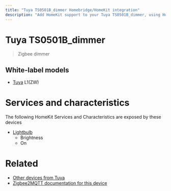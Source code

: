 ```yaml
---
title: "Tuya TS0501B_dimmer Homebridge/HomeKit integration"
description: "Add HomeKit support to your Tuya TS0501B_dimmer, using Homebridge, Zigbee2MQTT and homebridge-z2m."
---
```

<!---
This file has been GENERATED using src/docgen/docgen.ts
DO NOT EDIT THIS FILE MANUALLY!
-->
# Tuya TS0501B_dimmer
> Zigbee dimmer


## White-label models
* [Tuya](../index.md#tuya) L1(ZW)

# Services and characteristics
The following HomeKit Services and Characteristics are exposed by
these devices

* [Lightbulb](../../light.md)
  * Brightness
  * On


# Related
* [Other devices from Tuya](../index.md#tuya)
* [Zigbee2MQTT documentation for this device](https://www.zigbee2mqtt.io/devices/TS0501B_dimmer.html)